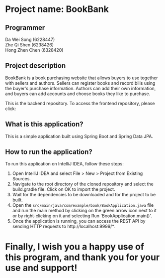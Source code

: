 # Project name: BookBank

## Programmer
Da Wei Song (6228447)  
Zhe Qi Shen (6238426)  
Hong Zhen Chen (6328420)  

## Project description
BookBank is a book purchasing website that allows buyers to use together with sellers and authors. Sellers can register books and record bills using the buyer's purchase information. Authors can add their own information, and buyers can add accounts and choose books they like to purchase.

This is the backend repository. To access the frontend repository, please click:
  
## What is this application?
This is a simple application built using Spring Boot and Spring Data JPA.  

## How to run the application?
To run this application on IntelliJ IDEA, follow these steps:  
1. Open IntelliJ IDEA and select File > New > Project from Existing Sources.  
2. Navigate to the root directory of the cloned repository and select the build.gradle file. Click on OK to import the project.  
3. Wait for the dependencies to be downloaded and for the project to be built.  
4. Open the `src/main/java/com/example/book/BookApplication.java` file and run the main method by clicking on the green arrow icon next to it or by right-clicking on it and selecting Run 'BookApplication.main()'.  
5. Once the application is running, you can access the REST API by sending HTTP requests to http://localhost:9999/*.  

# Finally, I wish you a happy use of this program, and thank you for your use and support!

